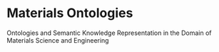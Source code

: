 # Materials Ontologies
Ontologies and Semantic Knowledge Representation in the Domain of Materials Science and Engineering
